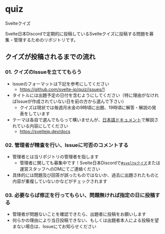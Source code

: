 # quiz

Svelteクイズ

Svelte日本Discordで定期的に投稿しているSvelteクイズに投稿する問題を募集・管理するためのリポジトリです。

## クイズが投稿されるまでの流れ

### 01. クイズのIssueを立ててもらう

- Issueのフォーマットは下記を参考にしてください
  - https://github.com/svelte-jp/quiz/issues/1
- タイトルには出題予定の日付を含むようにしてください（特に理由がなければIssueが作成されていない日を前の方から選んで下さい）
  - クイズは現状では毎週月水金の9時頃に出題、19時頃に解答・解説の発表をしています
- テーマは各自で選んでもらって構いませんが、[日本語ドキュメント](https://sveltejp.dev/)で解説されている内容にしてください
  - https://sveltejp.dev/docs

### 02. 管理者が精査を行い、Issueに可否のコメントする

- 管理者とは当リポジトリの管理者を指します
  - 管理者に関しても募集中です！Svelte日本Discordで[`#svelteクイズ`](https://discord.com/channels/777141291800723468/844153920241664041)または運営スタッフへのDMにてご連絡ください
- 具体的には問題及び回答が誤ったものではないか、過去に出題されたものと内容が重複していないかなどがチェックされます

### 03. 必要ならば修正を行ってもらい、問題無ければ指定の日に投稿する

- 管理者が問題ないことを確認できたら、出題者に投稿をお願いします
- 何らかの理由により当日投稿できない、もしくは出題者本人による投稿を望まない場合は、Issueにてお知らせください

